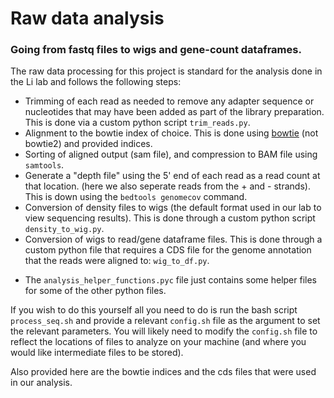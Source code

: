 # Raw data analysis
### Going from fastq files to wigs and gene-count dataframes.

The raw data processing for this project is standard for the analysis done in the Li lab and follows the following steps:

- Trimming of each read as needed to remove any adapter sequence or nucleotides that may have been added as part of the library preparation. This is done via a custom python script `trim_reads.py`.
- Alignment to the bowtie index of choice. This is done using [bowtie](https://bowtie-bio.sourceforge.net/index.shtml) (not bowtie2) and provided indices.
- Sorting of aligned output (sam file), and compression to BAM file using `samtools`.
- Generate a "depth file" using the 5' end of each read as a read count at that location. (here we also seperate reads from the + and - strands). This is down using the `bedtools genomecov` command.
- Conversion of density files to wigs (the default format used in our lab to view sequencing results). This is done through a custom python script `density_to_wig.py`.
- Conversion of wigs to read/gene dataframe files.  This is done through a custom python file that requires a CDS file for the genome annotation that the reads were aligned to: `wig_to_df.py`.

* The `analysis_helper_functions.pyc` file just contains some helper files for some of the other python files. 

If you wish to do this yourself all you need to do is run the bash script `process_seq.sh` and provide a relevant `config.sh` file as the argument to set the relevant parameters.  You will likely need to modify the `config.sh` file to reflect the locations of files to analyze on your machine (and where you would like intermediate files to be stored).

Also provided here are the bowtie indices and the cds files that were used in our analysis.
